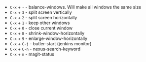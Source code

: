 * `C-x` + `-`                     - balance-windows. Will make all windows the same size
* `C-x` + `3`                     - split screen vertically
* `C-x` + `2`                     - split screen horizontally
* `C-x` + `1`                     - keep other windows
* `C-x` + `0`                     - close current window
* `C-x` + `8`                     - shrink-window-horizontally
* `C-x` + `9`                     - enlarge-window-horizontally
* `C-x` + `C-j`                   - butler-start (jenkins monitor)
* `C-x` + `C-n`                   - nexus-search-keyword
* `C-x` + `m`                     - magit-status